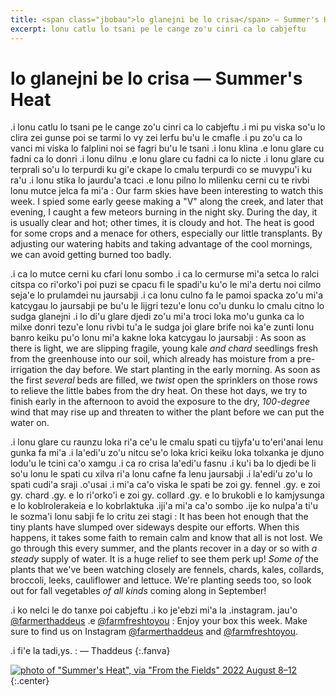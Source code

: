 ```yaml
---
title: <span class="jbobau">lo glanejni be lo crisa</span> — Summer's Heat
excerpt: lonu catlu lo tsani pe le cange zo'u cinri ca lo cabjeftu
---
```


# <span class="jbobau">lo glanejni be lo crisa</span> — Summer's Heat

.i lonu catlu lo tsani pe le cange zo'u cinri ca lo cabjeftu .i mi pu viska so'u lo clira zei gunse poi se tarmi lo vy zei lerfu bu'u le cmafle .i pu zo'u ca lo vanci mi viska lo falplini noi se fagri bu'u le tsani .i lonu klina .e lonu glare cu fadni ca lo donri .i lonu dilnu .e lonu glare cu fadni ca lo nicte .i lonu glare cu terprali so'u lo terpurdi ku gi'e ckape lo cmalu terpurdi co se muvypu'i ku ra'u .i lonu stika lo jaurdu'a tcaci .e lonu pilno lo mlilenku cerni cu te rivbi lonu mutce jelca fa mi'a
: Our farm skies have been interesting to watch this week. I spied some early geese making a "V" along the creek, and later that evening, I caught a few meteors burning in the night sky. During the day, it is usually clear and hot; other times, it is cloudy and hot. The heat is good for some crops and a menace for others, especially our little transplants. By adjusting our watering habits and taking advantage of the cool mornings, we can avoid getting burned too badly.

.i ca lo mutce cerni ku cfari lonu sombo .i ca lo cermurse mi'a setca lo ralci citspa co ri'orko'i poi puzi se cpacu fi le spadi'u ku'o le mi'a dertu noi cilmo seja'e lo prulamdei nu jaursabji .i ca lonu culno fa le pamoi spacka zo'u mi'a katcygau lo jaursabji pe bu'u le lijgri tezu'e lonu co'u dunku lo cmalu citno lo sudga glanejni .i lo di'u glare djedi zo'u mi'a troci loka mo'u gunka ca lo milxe donri tezu'e lonu rivbi tu'a le sudga joi glare brife noi ka'e zunti lonu banro keiku pu'o lonu mi'a kakne loka katcygau lo jaursabji
: As soon as there is light, we are slipping fragile, young kale _and chard_ seedlings fresh from the greenhouse into our soil, which already has moisture from a pre-irrigation the day before. We start planting in the early morning. As soon as the first _several_ beds are filled, we _twist_ open the sprinklers on those rows to relieve the little babes from the dry heat. On these hot days, we try to finish early in the afternoon to avoid the exposure to the dry, _100-degree_ wind that may rise up and threaten to wither the plant before we can put the water on.

.i lonu glare cu raunzu loka ri'a ce'u le cmalu spati cu tijyfa'u to'eri'anai lenu gunka fa mi'a .i la'edi'u zo'u nitcu se'o loka krici keiku loka tolxanka je djuno lodu'u le tcini ca'o xamgu .i ca ro crisa la'edi'u fasnu .i ku'i ba lo djedi be li so'u lonu le spati cu xilva ri'a lonu cafne fa lenu jaursabji .i la'edi'u zo'u lo spati cudi'a sraji .o'usai .i mi'a ca'o viska le spati be zoi gy. fennel .gy. e zoi gy. chard .gy. e lo ri'orko'i e zoi gy. collard .gy. e lo brukobli e lo kamjysunga e lo koblrolerakeia e lo kobrlaktuka .iji'a mi'a ca'o sombo .ije ko nulpa'a ti'u le sozma'i lonu sabji fe lo critu zei stagi
: It has been hot enough that the tiny plants have slumped over sideways despite our efforts. When this happens, it takes some faith to remain calm and know that all is not lost. We go through this every summer, and the plants recover in a day or so with _a steady_ supply of water. It is a huge relief to see them perk up! _Some of_ the plants that we've been watching closely are fennels, chards, kales, collards, broccoli, leeks, cauliflower and lettuce. We're planting seeds too, so look out for fall vegetables _of all kinds_ coming along in September!

.i ko nelci le do tanxe poi cabjeftu .i ko je'ebzi mi'a la .instagram. jau'o [@farmerthaddeus] .e [@farmfreshtoyou]
: Enjoy your box this week. Make sure to find us on Instagram [@farmerthaddeus] and [@farmfreshtoyou].

.i fi'e la tadi,ys.
: — Thaddeus
{:.fanva}

[![photo of "Summer's Heat", via "From the Fields" 2022 August 8–12](https://i.imgur.com/gMgAWQPl.jpg)](https://i.imgur.com/gMgAWQP.jpg)
{:.center}

[@farmerthaddeus]: https://instagram.com/farmerthaddeus
[@farmfreshtoyou]: https://instagram.com/farmfreshtoyou
